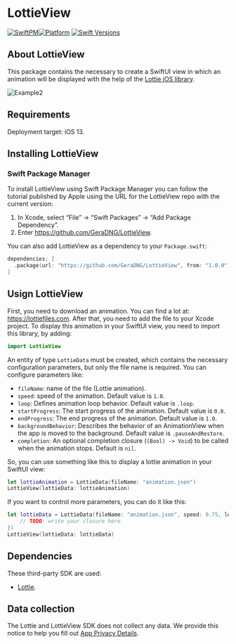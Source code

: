 # LottieView
[![SwiftPM](https://img.shields.io/badge/SPM-supported-DE5C43.svg?style=flat)](https://swift.org/package-manager/)[![Platform](https://img.shields.io/endpoint?url=https%3A%2F%2Fswiftpackageindex.com%2Fapi%2Fpackages%2Fairbnb%2Flottie-ios%2Fbadge%3Ftype%3Dplatforms)](https://swiftpackageindex.com/airbnb/lottie-ios) [![Swift Versions](https://img.shields.io/endpoint?url=https%3A%2F%2Fswiftpackageindex.com%2Fapi%2Fpackages%2Fairbnb%2Flottie-ios%2Fbadge%3Ftype%3Dswift-versions)](https://swiftpackageindex.com/airbnb/lottie-ios)

## About LottieView
This package contains the necessary to create a SwiftUI view in which an animation will be displayed with the help of the [Lottie iOS library](https://github.com/airbnb/lottie-ios).

![Example2](https://github.com/airbnb/lottie-ios/blob/master/_Gifs/Examples2.gif)

## Requirements
Deployment target: iOS 13.

## Installing LottieView
### Swift Package Manager
To install LottieView using Swift Package Manager you can follow the tutorial published by Apple using the URL for the LottieView repo with the current version:
1. In Xcode, select “File” → “Swift Packages” → “Add Package Dependency”.
2. Enter https://github.com/GeraDNG/LottieView.

You can also add LottieView as a dependency to your `Package.swift`:
```swift
dependencies: [
  .package(url: "https://github.com/GeraDNG/LottieView", from: "1.0.0")
]
```


## Usign LottieView
First, you need to download an animation. You can find a lot at: https://lottiefiles.com. After that, you need to add the file to your Xcode project.
To display this animation in your SwiftUI view, you need to import this library, by adding:
```swift
import LottieView
```
An entity of type `LottieData` must be created, which contains the necessary configuration parameters, but only the file name is required. You can configure parameters like:
* `fileName`: name of the file (Lottie animation).
* `speed`: speed of the animation. Default value is `1.0`.
* `loop`: Defines animation loop behavior. Default value is `.loop`.
* `startProgress`: The start progress of the animation. Default value is `0.0`.
* `endProgress`: The end progress of the animation. Default value is `1.0`.
* `backgroundBehavior`: Describes the behavior of an AnimationView when the app is moved to the background. Default value is `.pauseAndRestore`.
* `completion`: An optional completion closure (`(Bool) -> Void`) to be called when the animation stops. Default is `nil`.

So, you can use something like this to display a lottie animation in your SwiftUI view:
```swift
let lottieAnimation = LottieData(fileName: "animation.json")
LottieView(lottieData: lottieAnimation)
```
If you want to control more parameters, you can do it like this:
```swift
let lottieData = LottieData(fileName: "animation.json", speed: 0.75, loop: .playOnce, startProgress: 0.1, endProgress: 0.9, backgroundBehavior: .continuePlaying, completion: { didAnimationCompletedPlaying in
    // TODO: write your closure here
})
LottieView(lottieData: lottieData)
```

## Dependencies
These third-party SDK are used:
* [Lottie](https://github.com/airbnb/lottie-ios).

## Data collection
The Lottie and LottieView SDK does not collect any data. We provide this notice to help you fill out [App Privacy Details](https://developer.apple.com/app-store/app-privacy-details/).


